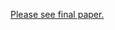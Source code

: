 [Please see final paper.](https://docs.google.com/document/d/14narVUI5ECwT2acOHWC_OH8uJNX6UPXXxP9bzmvaVuE/edit?usp=sharing)
